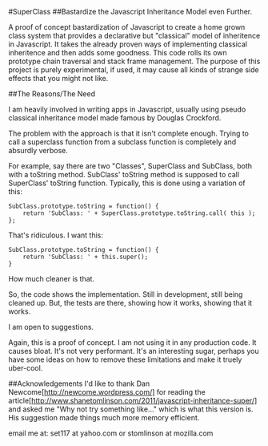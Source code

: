 #SuperClass
##Bastardize the Javascript Inheritance Model even Further.

A proof of concept bastardization of Javascript to create a home grown
class system that provides a declarative but "classical" model of inheritence in Javascript.  It takes the already proven ways of implementing classical inheritence and then adds some goodness.  This code rolls its own prototype chain traversal and stack frame management.  The purpose of this project is purely experimental, if used, it may cause all kinds of strange side effects that you might not like.

##The Reasons/The Need

I am heavily involved in writing apps in Javascript, usually using pseudo classical inheritance model made famous by Douglas Crockford. 

The problem with the approach is that it isn't complete enough.  Trying to call a superclass function from a subclass function is completely and absurdly verbose.

For example, say there are two "Classes", SuperClass and SubClass, both with a toString method.  SubClass' toString method is supposed to call SuperClass' toString function.  Typically, this is done using a variation of this:

    SubClass.prototype.toString = function() {
        return 'SubClass: ' + SuperClass.prototype.toString.call( this );
    };

That's ridiculous.  I want this:

    SubClass.prototype.toString = function() {
        return 'SubClass: ' + this.super();
    }

How much cleaner is that.

So, the code shows the implementation.  Still in development, still being cleaned up.  But, the tests are there, showing how it works, showing that it works.  

I am open to suggestions.

Again, this is a proof of concept.  I am not using it in any production code.  It causes bloat.  It's not very performant.  It's an interesting sugar, perhaps you have some ideas on how to remove these limitations and make it truely uber-cool.

##Acknowledgements
I'd like to thank Dan Newcome[http://newcome.wordpress.com/] for reading the article[http://www.shanetomlinson.com/2011/javascript-inheritance-super/] and asked me "Why not try something like..." which is what this version is.  His suggestion made things much more memory efficient.

email me at:
set117 at yahoo.com
or
stomlinson at mozilla.com

